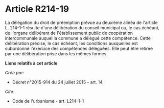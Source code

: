 # Article R214-19

La délégation du droit de préemption prévue au deuxième alinéa de l'article L. 214-1-1 résulte d'une délibération du conseil
municipal ou, le cas échéant, de l'organe délibérant de l'établissement public de coopération intercommunale auquel la
commune a délégué cette compétence. Cette délibération précise, le cas échéant, les conditions auxquelles est subordonné
l'exercice des compétences déléguées. Elle peut être retirée par une délibération prise dans les mêmes formes.

**Liens relatifs à cet article**

_Créé par_:

  - Décret n°2015-914 du 24 juillet 2015 - art. 14

_Cite_:

  - Code de l'urbanisme - art. L214-1-1
